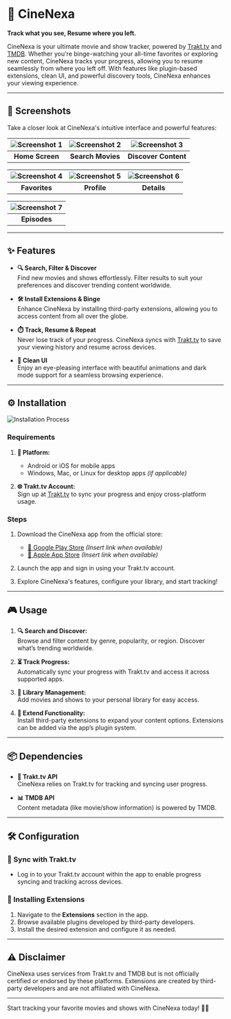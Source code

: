 # 🎥 CineNexa

**Track what you see, Resume where you left.**

CineNexa is your ultimate movie and show tracker, powered by [Trakt.tv](https://trakt.tv) and [TMDB](https://www.themoviedb.org). Whether you're binge-watching your all-time favorites or exploring new content, CineNexa tracks your progress, allowing you to resume seamlessly from where you left off. With features like plugin-based extensions, clean UI, and powerful discovery tools, CineNexa enhances your viewing experience.

---

## 📸 Screenshots

Take a closer look at CineNexa's intuitive interface and powerful features:

| ![Screenshot 1](home.jpeg "Home Screen") | ![Screenshot 2](search.jpeg "Search Movies") | ![Screenshot 3](filters.jpeg "Discover Content") |
|:-------------------------------------------------------------------:|:---------------------------------------------------------------------:|:----------------------------------------------------------------------:|
| **Home Screen**                                                    | **Search Movies**                                                     | **Discover Content**                                                   |

| ![Screenshot 4](fav.jpeg "Favorites") | ![Screenshot 5](profile.jpeg "Profile") | ![Screenshot 6](details.jpeg "Details") |
|:-----------------------------------------------------------------:|:-------------------------------------------------------------------:|:----------------------------------------------------------------:|
| **Favorites**                                                     | **Profile**                                                      | **Details**                                                    |

| ![Screenshot 7](episodes.jpeg "Episodes") |
|:-------------------------------------------------------------------------:|
| **Episodes**                                                    |

---

## ✨ Features

- **🔍 Search, Filter & Discover**  
  Find new movies and shows effortlessly. Filter results to suit your preferences and discover trending content worldwide.

- **🛠️ Install Extensions & Binge**  
  Enhance CineNexa by installing third-party extensions, allowing you to access content from all over the globe.

- **⏱️ Track, Resume & Repeat**  
  Never lose track of your progress. CineNexa syncs with [Trakt.tv](https://trakt.tv) to save your viewing history and resume across devices.

- **🎨 Clean UI**  
  Enjoy an eye-pleasing interface with beautiful animations and dark mode support for a seamless browsing experience.

---

## ⚙️ Installation

![Installation Process](https://example.com/installation.png "Simple Installation Steps")

### Requirements
1. **📱 Platform:**  
   - Android or iOS for mobile apps  
   - Windows, Mac, or Linux for desktop apps *(if applicable)*  

2. **🌐 Trakt.tv Account:**  
   Sign up at [Trakt.tv](https://trakt.tv) to sync your progress and enjoy cross-platform usage.

### Steps
1. Download the CineNexa app from the official store:
   - [📲 Google Play Store](#) *(Insert link when available)*
   - [🍎 Apple App Store](#) *(Insert link when available)*

2. Launch the app and sign in using your Trakt.tv account.

3. Explore CineNexa's features, configure your library, and start tracking!

---

## 🎮 Usage

1. **🔍 Search and Discover:**  
   Browse and filter content by genre, popularity, or region. Discover what’s trending worldwide.

2. **⏳ Track Progress:**  
   Automatically sync your progress with Trakt.tv and access it across supported apps.

3. **📂 Library Management:**  
   Add movies and shows to your personal library for easy access.

4. **🔌 Extend Functionality:**  
   Install third-party extensions to expand your content options. Extensions can be added via the app’s plugin system.

---

## 📦 Dependencies

- **🔗 Trakt.tv API**  
  CineNexa relies on Trakt.tv for tracking and syncing user progress.

- **📊 TMDB API**  
  Content metadata (like movie/show information) is powered by TMDB.

---

## 🛠️ Configuration

### 🔄 Sync with Trakt.tv
- Log in to your Trakt.tv account within the app to enable progress syncing and tracking across devices.

### 🔌 Installing Extensions
1. Navigate to the **Extensions** section in the app.
2. Browse available plugins developed by third-party developers.
3. Install the desired extension and configure it as needed.

---

## ⚠️ Disclaimer

CineNexa uses services from Trakt.tv and TMDB but is not officially certified or endorsed by these platforms. Extensions are created by third-party developers and are not affiliated with CineNexa.

---

Start tracking your favorite movies and shows with CineNexa today! 🎥🍿
